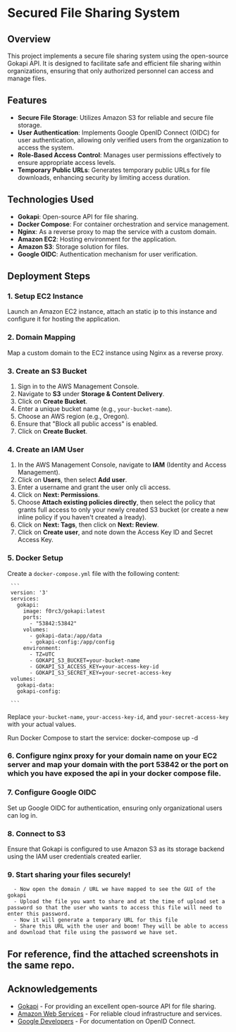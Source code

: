 # Secured File Sharing System

## Overview
This project implements a secure file sharing system using the open-source Gokapi API. It is designed to facilitate safe and efficient file sharing within organizations, ensuring that only authorized personnel can access and manage files.

## Features
- **Secure File Storage**: Utilizes Amazon S3 for reliable and secure file storage.
- **User Authentication**: Implements Google OpenID Connect (OIDC) for user authentication, allowing only verified users from the organization to access the system.
- **Role-Based Access Control**: Manages user permissions effectively to ensure appropriate access levels.
- **Temporary Public URLs**: Generates temporary public URLs for file downloads, enhancing security by limiting access duration.

## Technologies Used
- **Gokapi**: Open-source API for file sharing.
- **Docker Compose**: For container orchestration and service management.
- **Nginx**: As a reverse proxy to map the service with a custom domain.
- **Amazon EC2**: Hosting environment for the application.
- **Amazon S3**: Storage solution for files.
- **Google OIDC**: Authentication mechanism for user verification.

## Deployment Steps

### 1. Setup EC2 Instance
Launch an Amazon EC2 instance, attach an static ip to this instance and configure it for hosting the application.

### 2. Domain Mapping
Map a custom domain to the EC2 instance using Nginx as a reverse proxy.

### 3. Create an S3 Bucket
1. Sign in to the AWS Management Console.
2. Navigate to **S3** under **Storage & Content Delivery**.
3. Click on **Create Bucket**.
4. Enter a unique bucket name (e.g., `your-bucket-name`).
5. Choose an AWS region (e.g., Oregon).
6. Ensure that "Block all public access" is enabled.
7. Click on **Create Bucket**.

### 4. Create an IAM User
1. In the AWS Management Console, navigate to **IAM** (Identity and Access Management).
2. Click on **Users**, then select **Add user**.
3. Enter a username and grant the user only cli access.
4. Click on **Next: Permissions**.
5. Choose **Attach existing policies directly**, then select the policy that grants full access to only your newly created S3 bucket (or create a new inline policy if you haven't created a lready).
6. Click on **Next: Tags**, then click on **Next: Review**.
7. Click on **Create user**, and note down the Access Key ID and Secret Access Key.

### 5. Docker Setup
Create a `docker-compose.yml` file with the following content:

     ```
     version: '3'
     services:
       gokapi:
         image: f0rc3/gokapi:latest
         ports:
           - "53842:53842"
         volumes:
           - gokapi-data:/app/data
           - gokapi-config:/app/config
         environment:
           - TZ=UTC
           - GOKAPI_S3_BUCKET=your-bucket-name
           - GOKAPI_S3_ACCESS_KEY=your-access-key-id
           - GOKAPI_S3_SECRET_KEY=your-secret-access-key
     volumes:
       gokapi-data:
       gokapi-config:
       
     ```


     
  Replace `your-bucket-name`, `your-access-key-id`, and `your-secret-access-key` with your actual values.

  Run Docker Compose to start the service:
  docker-compose up -d


### 6. Configure nginx proxy for your domain name on your EC2 server and map your domain with the port 53842 or the port on which you have exposed the api in your docker compose file.


### 7. Configure Google OIDC
Set up Google OIDC for authentication, ensuring only organizational users can log in.

### 8. Connect to S3
Ensure that Gokapi is configured to use Amazon S3 as its storage backend using the IAM user credentials created earlier.

### 9. Start sharing your files securely! 
      - Now open the domain / URL we have mapped to see the GUI of the gokapi
      - Upload the file you want to share and at the time of upload set a password so that the user who wants to access this file will need to enter this password.
      - Now it will generate a temporary URL for this file
      - Share this URL with the user and boom! They will be able to access and download that file using the password we have set.


## For reference, find the attached screenshots in the same repo.     


## Acknowledgements
- [Gokapi](https://gokapi.readthedocs.io/en/latest/) - For providing an excellent open-source API for file sharing.
- [Amazon Web Services](https://aws.amazon.com/) - For reliable cloud infrastructure and services.
- [Google Developers](https://developers.google.com/identity/protocols/oauth2/openid-connect) - For documentation on OpenID Connect.
